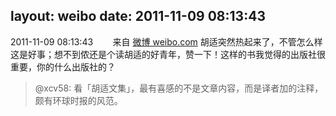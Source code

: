 layout: weibo
date: 2011-11-09 08:13:43
---
2011-11-09 08:13:43  &nbsp;&nbsp;&nbsp;&nbsp;&nbsp;&nbsp; 来自 <a href="http://weibo.com/" rel="nofollow">微博 weibo.com</a>
胡适突然热起来了，不管怎么样这是好事；想不到侬还是个读胡适的好青年，赞一下！这样的书我觉得的出版社很重要，你的什么出版社的？
>  @xcv58: 看「胡适文集」，最有喜感的不是文章内容，而是译者加的注释，颇有环球时报的风范。 ​​​
